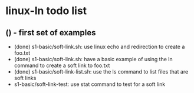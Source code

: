 # linux-ln todo list

## () - first set of examples
* (done) s1-basic/soft-link.sh: use linux echo and redirection to create a foo.txt
* (done) s1-basic/soft-link.sh: have a basic example of using the ln command to create a soft link to foo.txt
* (done) s1-basic/soft-link-list.sh: use the ls command to list files that are soft links
* s1-basic/soft-link-test: use stat command to test for a soft link